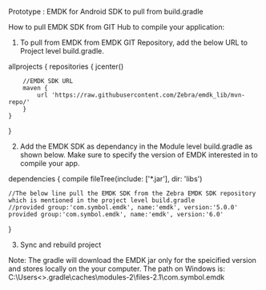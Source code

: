 Prototype : EMDK for Android SDK to pull from build.gradle

How to pull EMDK SDK from GIT Hub to compile your application:

1. To pull from EMDK from EMDK GIT Repository, add the below URL to Project level build.gradle.

allprojects {
    repositories {
        jcenter()

        //EMDK SDK URL
        maven {
            url 'https://raw.githubusercontent.com/Zebra/emdk_lib/mvn-repo/'
        }
    }
}

2. Add the EMDK SDK as dependancy in the Module level build.gradle as shown below. Make sure to specify the version of EMDK interested in to compile your app.

dependencies {
    compile fileTree(include: ['*.jar'], dir: 'libs')

    //The below line pull the EMDK SDK from the Zebra EMDK SDK repository which is mentioned in the project level build.gradle
    //provided group:'com.symbol.emdk', name:'emdk', version:'5.0.0'
    provided group:'com.symbol.emdk', name:'emdk', version:'6.0'
}

3. Sync and rebuild project


Note: The gradle will download the EMDK jar only for the speicified version and stores locally on the your computer.
The path on Windows is:
C:\Users\<<user>>\.gradle\caches\modules-2\files-2.1\com.symbol.emdk